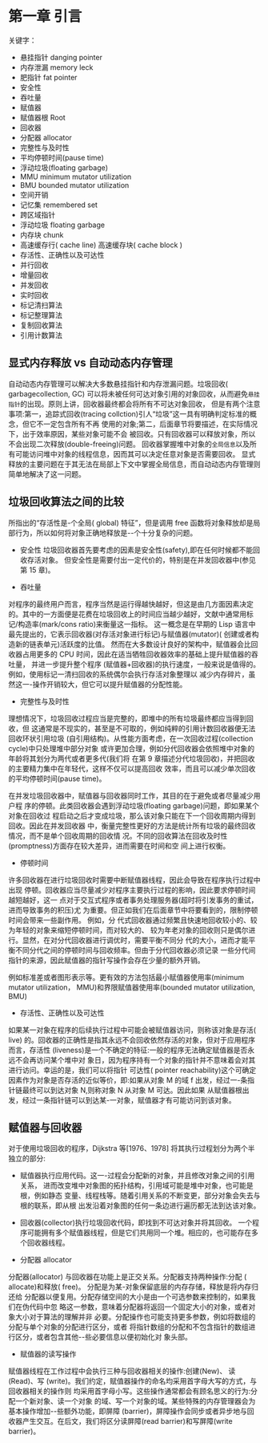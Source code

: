 # 第一章 引言

关键字：

- 悬挂指针 danging pointer
- 内存泄漏 memory leck
- 肥指针 fat pointer
- 安全性
- 吞吐量
- 赋值器
- 赋值器根 Root
- 回收器
- 分配器 allocator
- 完整性与及时性
- 平均停顿时间(pause time)
- 浮动垃圾(floating garbage)
- MMU minimum mutator utilization
- BMU bounded mutator utilization
- 空间开销
- 记忆集 remembered set
- 跨区域指针
- 浮动垃圾 floating garbage
- 内存块 chunk
- 高速缓存行( cache line) 高速缓存块( cache block )
- 存活性、正确性以及可达性
- 并行回收
- 增量回收
- 并发回收
- 实时回收
- 标记清扫算法
- 标记整理算法
- 复制回收算法
- 引用计数算法

## 显式内存释放 vs 自动动态内存管理

自动动态内存管理可以解决大多数悬挂指针和内存泄漏问题。垃圾回收( garbagecollection, GC) 
可以将未被任何可达对象引用的对象回收，从而避免`悬挂指针`的出现。原则上讲，回收器最终都会将所有不可达对象回收，
但是有两个注意事项:第一，追踪式回收(tracing collction)引人“垃圾”这一具有明确判定标准的概念，但它不一定包含所有不再
使用的对象;第二，后面章节将要描述，在实际情况下，出于效率原因，某些对象可能不会
被回收。只有回收器可以释放对象，所以不会出现二次释放(double-freeing)问题。
回收器掌握堆中对象的`全局信息`以及所有可能访问堆中对象的线程信息，因而其可以决定任意对象是否需要回收。
显式释放的主要问题在于其无法在局部上下文中掌握全局信息，而自动动态内存管理则简单地解决了这一问题。

## 垃圾回收算法之间的比较

所指出的“存活性是-个全局( global) 特征”，但是调用 free 函数将对象释放却是局部行为，所以如何将对象正确地释放是--个十分复杂的问题。

- 安全性
  垃圾回收器首先要考虑的因素是安全性(safety),即在任何时候都不能回收存活对象。
  但安全性是需要付出一定代价的，特别是在并发回收器中(参见第 15 章)。

- 吞吐量

对程序的最终用户而言，程序当然是运行得越快越好，但这是由几方面因素决定的。其中的一方面便是花费在垃圾回收上的时间应当越少越好，文献中通常用标记/构造率(mark/cons ratio)来衡量这一指标。
这一概念是在早期的 Lisp 语言中最先提出的，它表示回收器(对存活对象进行标记)与赋值器(mutator)( 创建或者构造新的链表单元)活跃度的比值。
然而在大多数设计良好的架构中，赋值器会比回收器占用更多的 CPU 时间，因此在适当牺牲回收器效率的基础上提升赋值器的吞吐量，
并进一步提升整个程序 (赋值器+回收器)的执行速度，一般来说是值得的。例如，使用标记一清扫回收的系统偶尔会执行存活对象整理以
减少内存碎片，虽然这一-操作开销较大，但它可以提升赋值器的分配性能。

- 完整性与及时性

理想情况下，垃圾回收过程应当是完整的，即堆中的所有垃圾最终都应当得到回收，但
这通常是不现实的，甚至是不可取的，例如纯粹的引用计数回收器便无法回收环状引用垃圾
(自引用结构)。从性能方面考虑，在一次回收过程(collection cycle)中只处理堆中部分对象
或许更加合理，例如分代回收器会依照堆中对象的年龄将其划分为两代或者更多代(我们将
在第 9 章描述分代垃圾回收)，并把回收的主要精力集中在年轻代，这样不仅可以提高回收
效率，而且可以减少单次回收的平均停顿时间(pause time)。

在并发垃圾回收器中，赋值器与回收器同时工作，其目的在于避免或者尽量减少用户程
序的停顿。此类回收器会遇到浮动垃圾(floating garbage)问题，即如果某个对象在回收过
程启动之后才变成垃圾，那么该对象只能在下一个回收周期内得到回收。因此在并发回收器
中，衡量完整性更好的方法是统计所有垃圾的最终回收情况，而不是单个回收周期的回收情
况。不同的回收算法在回收及时性(promptness)方面存在较大差异，进而需要在时间和空
间上进行权衡。

- 停顿时间

许多回收器在进行垃圾回收时需要中断赋值器线程，因此会导致在程序执行过程中出现
停顿。回收器应当尽量减少对程序主要执行过程的影响，因此要求停顿时间越短越好，这一
点对于交互式程序或者事务处理服务器(超时将引发事务的重试，进而导致事务的积压)尤
为重要。但正如我们在后面章节中将要看到的，限制停顿时间会带来一些副作用。 例如，分
代式回收器通过频繁且快速地回收较小的、较为年轻的对象来缩短停顿时间，而对较大的、
较为年老对象的回收则只是偶尔进行。显然，在对分代回收器进行调优时，需要平衡不同分
代的大小，进而才能平衡不同分代之间的停顿时间与回收频率。但由于分代回收器必须记录
一些分代间指针的来源，因此赋值器的指针写操作会存在少量的额外开销。

例如标准差或者图形表示等。更有效的方法包括最小赋值器使用率(minimum mutator utilization， MMU)和界限赋值器使用率(bounded mutator utilization, BMU)

- 存活性、正确性以及可达性

如果某一对象在程序的后续执行过程中可能会被赋值器访问，则称该对象是存活( live)
的。回收器的正确性是指其永远不会回收依然存活的对象，但对于应用程序而言，存活性
(liveness)是一个不确定的特征:一般的程序无法确定赋值器是否永远不会再访问某个堆中对
象日，因为程序持有一个对象的指针并不意味着会对其进行访问。幸运的是，我们可以将指针
可达性( pointer reachability)这个可确定因素作为对象是否存活的近似等价，即:如果从对象
M 的域 f 出发，经过一-条指针链最终可以到达对象 N,则称对象 N 从对象 M 可达。因此如果
从赋值器根出发，经过一条指针链可以到达某-一对象，赋值器才有可能访问到该对象。


## 赋值器与回收器
对于使用垃圾回收的程序，Dijkstra 等[1976、1978] 将其执行过程划分为两个半独立的部分:

- 赋值器执行应用代码。这一-过程会分配新的对象，并且修改对象之间的引用关系，
进而改变堆中对象图的拓扑结构，引用域可能是堆中对象，也可能是根，例如静态
变量、线程栈等。随着引用关系的不断变更，部分对象会失去与根的联系，即从根
出发沿着对象图的任何一条边进行遍历都无法到达该对象。

- 回收器(collector)执行垃圾回收代码，即找到不可达对象并将其回收。
一个程序可能拥有多个赋值器线程，但是它们共用同一个堆。相应的，也可能存在多个回收器线程。

- 分配器 allocator

分配器(allocator) 与回收器在功能上是正交关系。分配器支持两种操作:分配
( allocate)和释放( free)。 分配是为某-对象保留底层的内存存储，释放是将内存归还给
分配器以便复用。分配存储空间的大小是由一个可选参数来控制的，如果我们在伪代码中忽
略这一参数，意味着分配器将返回一个固定大小的对象，或者对象大小对于算法的理解并非
必要。分配操作也可能支持更多参数，例如将数组的分配与单个对象的分配进行区分，或者
将指针数组的分配和不包含指针的数组进行区分，或者包含其他--些必要信息以便初始化对
象头部。

- 赋值器的读写操作

赋值器线程在工作过程中会执行三种与回收器相关的操作:创建(New)、 读(Read)、写
(write)。我们约定，赋值器操作的命名均采用首字母大写的方式，与回收器相关的操作则
均采用首字母小写。这些操作通常都会有顾名思义的行为:分配一个新对象、读一个对象
的域、写一个对象的域。某些特殊的内存管理器会为基本操作增加--些额外功能，即屏障
(barrier)，屏障操作会同步或者异步地与回收器产生交互。在后文，我们将区分读屏障(read
barrier)和写屏障(write barrier)。
